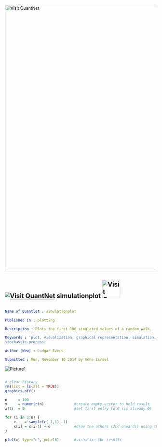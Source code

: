 
[<img src="https://github.com/QuantLet/Styleguide-and-FAQ/blob/master/pictures/banner.png" width="880" alt="Visit QuantNet">](http://quantlet.de/index.php?p=info)

## [<img src="https://github.com/QuantLet/Styleguide-and-Validation-procedure/blob/master/pictures/qloqo.png" alt="Visit QuantNet">](http://quantlet.de/) **simulationplot** [<img src="https://github.com/QuantLet/Styleguide-and-Validation-procedure/blob/master/pictures/QN2.png" width="60" alt="Visit QuantNet 2.0">](http://quantlet.de/d3/ia)

```yaml

Name of Quantlet : simulationplot

Published in : plotting

Description : Plots the first 100 simulated values of a random walk.

Keywords : 'plot, visualization, graphical representation, simulation, random-walk,
stochastic-process'

Author [New] : Ludgar Evers

Submitted : Mon, November 10 2014 by Anne Israel

```

![Picture1](simulationplot.png)


```r

# clear history
rm(list = ls(all = TRUE))
graphics.off()

n     = 100
x     = numeric(n)              #create empty vector to hold result
x[1]  = 0                       #set first entry to 0 (is already 0)

for (i in 2:n) {
    e    = sample(c(-1,1), 1)
    x[i] = x[i-1] + e           #draw the others (2nd onwards) using the conditional distribution 
}

plot(x, type="o", pch=16)       #visualize the results

```

